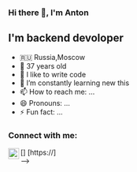 ### Hi there 👋, I'm Anton

## I'm backend devoloper
- 🇷🇺 Russia,Moscow
- 🚀 37 years old
- 🔭 I like to write code
- 🌱 I’m constantly learning new this
- 📫 How to reach me: ...
- 😄 Pronouns: ...
- ⚡ Fun fact: ...

### Connect with me:

[<img align="left" alt="AntonRakov | " width="22px" src="" />] [https://]
<br />
-->
